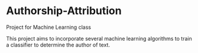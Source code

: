 # Authorship-Attribution
Project for Machine Learning class

This project aims to incorporate several machine learning algorithms to train a classifier to determine the author of text.
